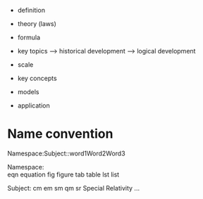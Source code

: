 * definition
* theory (laws)
* formula



* key topics --> historical development --> logical development
* scale
* key concepts
* models
* application


# Name convention
Namespace:Subject::word1Word2Word3

Namespace:  
    eqn	    equation
    fig	    figure
    tab	    table
    lst	    list

Subject:
    cm
    em
    sm
    qm
    sr	    Special Relativity
    ...


